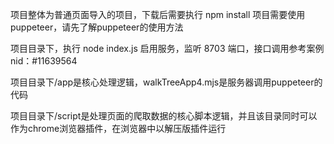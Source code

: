项目整体为普通页面导入的项目，下载后需要执行
npm install 
项目需要使用puppeteer，请先了解puppeteer的使用方法

项目目录下，执行 node index.js 启用服务，监听 8703 端口，接口调用参考案例nid：#11639564

项目目录下/app是核心处理逻辑，walkTreeApp4.mjs是服务器调用puppeteer的代码

项目目录下/script是处理页面的爬取数据的核心脚本逻辑，并且该目录同时可以作为chrome浏览器插件，在浏览器中以解压版插件运行